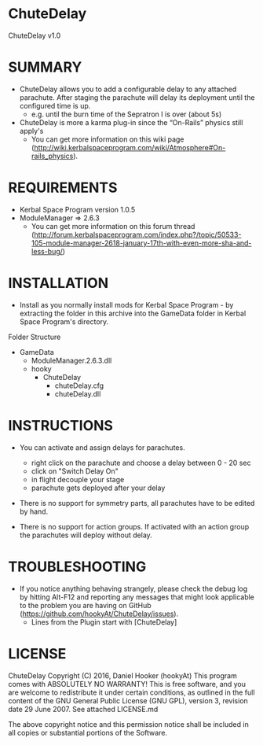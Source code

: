 ChuteDelay
==========

ChuteDelay v1.0

# SUMMARY

* ChuteDelay allows you to add a configurable delay to any attached parachute. After staging the parachute will delay its deployment until the configured time is up.
	* e.g. until the burn time of the Sepratron I is over (about 5s)
* ChuteDelay is more a karma plug-in since the “On-Rails” physics still apply's
	* You can get more information on this wiki page (http://wiki.kerbalspaceprogram.com/wiki/Atmosphere#On-rails_physics).

# REQUIREMENTS

* Kerbal Space Program version 1.0.5
* ModuleManager => 2.6.3
	* You can get more information on this forum thread (http://forum.kerbalspaceprogram.com/index.php?/topic/50533-105-module-manager-2618-january-17th-with-even-more-sha-and-less-bug/)

# INSTALLATION

* Install as you normally install mods for Kerbal Space Program - by extracting the folder in this archive into the GameData folder in Kerbal Space Program's directory.

Folder Structure

* GameData
	* ModuleManager.2.6.3.dll
	* hooky
		* ChuteDelay
			* chuteDelay.cfg
			* chuteDelay.dll

# INSTRUCTIONS

* You can activate and assign delays for parachutes.
	* right click on the parachute and choose a delay between 0 - 20 sec
	* click on "Switch Delay On"
	* in flight decouple your stage
	* parachute gets deployed after your delay

* There is no support for symmetry parts, all parachutes have to be edited by hand.
* There is no support for action groups. If activated with an action group the parachutes will deploy without delay.


# TROUBLESHOOTING

* If you notice anything behaving strangely, please check the debug log by hitting Alt-F12 and reporting any messages that might look applicable to the problem you are having on GitHub (https://github.com/hookyAt/ChuteDelay/issues).
	* Lines from the Plugin start with [ChuteDelay]

# LICENSE

ChuteDelay Copyright (C) 2016, Daniel Hooker (hookyAt)
	This program comes with ABSOLUTELY NO WARRANTY!
	This is free software, and you are welcome to redistribute it under certain conditions, as outlined in the full content of the GNU General Public License (GNU GPL), version 3, revision date 29 June 2007.
    See attached LICENSE.md

The above copyright notice and this permission notice shall be included in all copies or substantial portions of the Software. 
